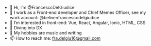- 🦇 Hi, I’m @FrancescoDelGiudice
- 🏢 I work as a Front-end developer and Chief Memes Officer, see my work account: @belivenfrancescodelgiudice
- 👀 I’m interested in front-end: Vue, React, Angular, Ionic, HTML, CSS
- 🌱 Diving into DX
- 🎵 My hobbies are music and writing
- 📫 How to reach me: fra.delgiu16@gmail.com
